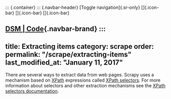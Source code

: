 ::: {.container}
::: {.navbar-header}
[Toggle navigation]{.sr-only} []{.icon-bar} []{.icon-bar} []{.icon-bar}

[DSM \| Code](../../../../index.html){.navbar-brand}
:::
---
title: Extracting items
category: scrape
order: 
permalink: "/scrape/extracting-items"
last_modified_at: "January 11, 2017"
---

There are several ways to extract data from web pages. Scrapy uses a mechanism based on [XPath](http://www.w3.org/TR/xpath) expressions called [XPath
selectors](https://doc.scrapy.org/en/0.16/topics/selectors.html#topics-selectors). For more information about selectors and other extraction
mechanisms see the [XPath selectors documentation](https://doc.scrapy.org/en/0.16/topics/selectors.html#topics-selectors).
